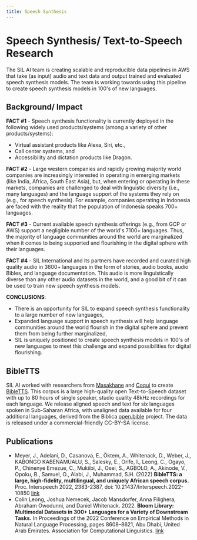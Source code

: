 ```yaml
---
title: Speech Synthesis
---
```


# Speech Synthesis/ Text-to-Speech Research

The SIL AI team is creating scalable and reproducible data pipelines in AWS that take (as input) audio and text data and output trained and evaluated speech synthesis models. The team is working towards using this pipeline to create speech synthesis models in 100's of new languages.

## Background/ Impact

**FACT #1** - Speech synthesis functionality is currently deployed in the following widely used products/systems (among a variety of other products/systems):
- Virtual assistant products like Alexa, Siri, etc.,
- Call center systems, and
- Accessibility and dictation products like Dragon.

**FACT #2** - Large western companies and rapidly growing majority world companies are increasingly interested in operating in emerging markets (like India, Africa, South East Asia), but, when entering or operating in these markets, companies are challenged to deal with linguistic diversity (i.e., many languages) and the language support of the systems they rely on (e.g., for speech synthesis). For example, companies operating in Indonesia are faced with the reality that the population of Indonesia speaks 700+ languages.

**FACT #3** - Current available speech synthesis offerings (e.g., from GCP or AWS) support a negligible number of the world's 7100+ languages. Thus, the majority of language communities around the world are marginalized when it comes to being supported and flourishing in the digital sphere with their languages. 

**FACT #4** - SIL International and its partners have recorded and curated high quality audio in 3600+ languages in the form of stories, audio books, audio Bibles, and language documentation. This audio is more linguistically diverse than any other audio datasets in the world, and a good bit of it can be used to train new speech synthesis models.

**CONCLUSIONS**: 
- There is an opportunity for SIL to expand speech synthesis functionality to a large number of new languages, 
- Expanded language support in speech synthesis will help language communities around the world flourish in the digital sphere and prevent them from being further marginalized,
- SIL is uniquely positioned to create speech synthesis models in 100's of new languages to meet this challenge and expand possibilities for digital flourishing.

## BibleTTS

SIL AI worked with researchers from [Masakhane](https://www.masakhane.io/) and [Coqui](https://coqui.ai/) to create [BibleTTS](https://masakhane-io.github.io/bibleTTS/). This corpus is a large high-quality open Text-to-Speech dataset with up to 80 hours of single speaker, studio quality 48kHz recordings for each language. We release aligned speech and text for six languages spoken in Sub-Saharan Africa, with unaligned data available for four additional languages, derived from the Biblica [open.bible](https://open.bible/) project. The data is released under a commercial-friendly CC-BY-SA license.

## Publications

- Meyer, J., Adelani, D., Casanova, E., Öktem, A., Whitenack, D., Weber, J., KABONGO KABENAMUALU, S., Salesky, E., Orife, I., Leong, C., Ogayo, P., Chinenye Emezue, C., Mukiibi, J., Osei, S., AGBOLO, A., Akinode, V., Opoku, B., Samuel, O., Alabi, J., Muhammad, S.H. (2022) **BibleTTS: a large, high-fidelity, multilingual, and uniquely African speech corpus.** Proc. Interspeech 2022, 2383-2387, doi: 10.21437/Interspeech.2022-10850 [link](https://www.isca-speech.org/archive/pdfs/interspeech_2022/meyer22c_interspeech.pdf)
- Colin Leong, Joshua Nemecek, Jacob Mansdorfer, Anna Filighera, Abraham Owodunni, and Daniel Whitenack. 2022. **Bloom Library: Multimodal Datasets in 300+ Languages for a Variety of Downstream Tasks.** In Proceedings of the 2022 Conference on Empirical Methods in Natural Language Processing, pages 8608–8621, Abu Dhabi, United Arab Emirates. Association for Computational Linguistics. [link](https://aclanthology.org/2022.emnlp-main.590/)